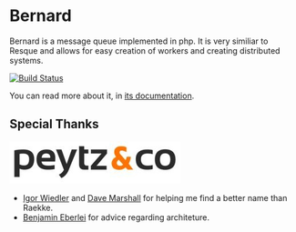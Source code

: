 Bernard
=======

Bernard is a message queue implemented in php. It is very similiar to Resque and
allows for easy creation of workers and creating distributed systems.

[![Build Status](https://travis-ci.org/henrikbjorn/Bernard.png?branch=master)](https://travis-ci.org/henrikbjorn/Bernard)

You can read more about it, in [its documentation](http://bernard.rtfd.org).

Special Thanks
--------------

[![Peytz & Co](doc/_static/peytzco.jpg)](http://peytz.dk)

* [Igor Wiedler](http://igor.io) and [Dave Marshall](http://davedevelopment.co.uk) for helping me find a better name than Raekke.
* [Benjamin Eberlei](http://whitewashing.de) for advice regarding architeture.
